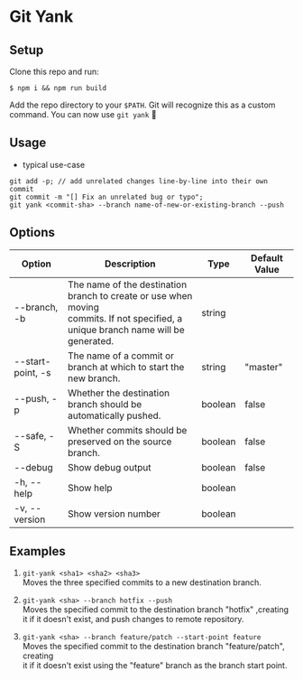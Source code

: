 # Git Yank

## Setup

Clone this repo and run:

```
$ npm i && npm run build
```

Add the repo directory to your `$PATH`. Git will recognize this as a custom command. You can now use `git yank` :tada: 


## Usage

- typical use-case
```
git add -p; // add unrelated changes line-by-line into their own commit
git commit -m "[] Fix an unrelated bug or typo";
git yank <commit-sha> --branch name-of-new-or-existing-branch --push
```


## Options

| Option            | Description | Type        | Default Value |
|-------------------|-------------|-------------|---------------|
| --branch, -b      | The name of the destination branch to create or use when moving <br> commits. If not specified, a unique branch name will be generated. | string  |          |
| --start-point, -s | The name of a commit or branch at which to start the new branch.                                                                        | string  | "master" |
| --push, -p        | Whether the destination branch should be automatically pushed.                                                                          | boolean | false    |
| --safe, -S        | Whether commits should be preserved on the source branch.                                                                               | boolean | false    |
| --debug           | Show debug output                                                                                                                       | boolean | false    |
| -h, --help        | Show help                                                                                                                               | boolean |          |
|  -v, --version    | Show version number                                                                                                                     | boolean |          |


## Examples

1. `git-yank <sha1> <sha2> <sha3>` <br>Moves the three specified commits to a new destination branch.
  
2. `git-yank <sha> --branch hotfix --push` <br>Moves the specified commit to the destination branch "hotfix" ,creating it if it doesn't exist, and push changes to remote repository.

3. `git-yank <sha> --branch feature/patch --start-point feature` <br>Moves the specified commit to the destination branch "feature/patch", creating <br> it if it doesn't exist using the "feature" branch as the branch start point.

